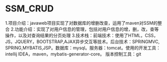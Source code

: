 # SSM_CRUD
1.项目介绍：javaweb项目实现了对数据库的增删改查，运用了maven对SSM的整合
2.功能介绍：实现了对用户信息的管理，包括对用户信息的增，删，改，查等操作，以及对查询结果的分页处理
3.技术栈：前端技术：使用了HTML，CSS，JS，JQUERY，BOOTSTRAP,AJAX异步交互等技术。后台技术：SPRINGMVC,
SPRING,MYBATIS,JSP。数据库：mysql。服务器：tomcat。使用的开发工具：intellij IDEA，maven，mybatis-generator-core。
版本控制工具：git

